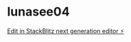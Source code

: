 # lunasee04

[Edit in StackBlitz next generation editor ⚡️](https://stackblitz.com/~/github.com/Yashitaka000/lunasee04)